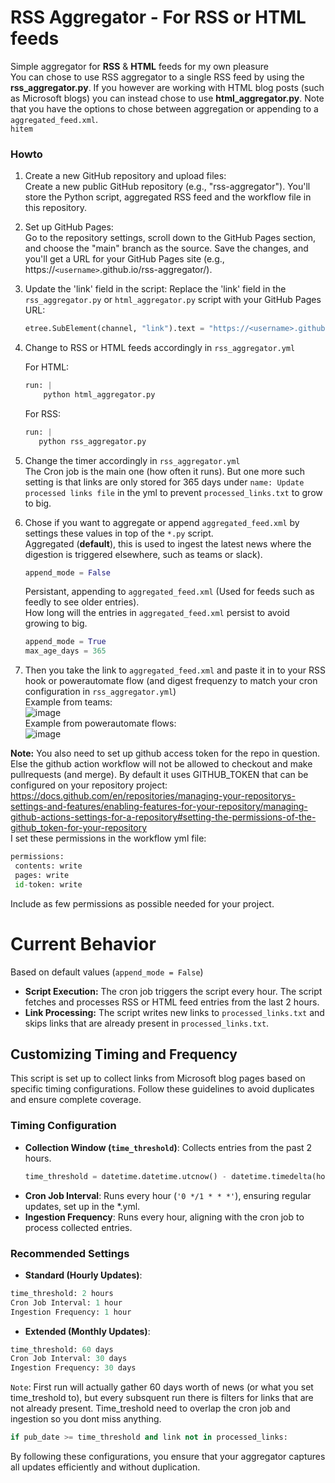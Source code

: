 # RSS Aggregator - For RSS or HTML feeds

Simple aggregator for **RSS** & **HTML** feeds for my own pleasure \
You can chose to use RSS aggregator to a single RSS feed by using the **rss_aggregator.py**. If you however are working with HTML blog posts (such as Microsoft blogs) you can instead chose to use **html_aggregator.py**.
Note that you have the options to chose between aggregation or appending to a ```aggregated_feed.xml```.
<br>
```hitem```

### Howto
1. Create a new GitHub repository and upload files: \
    Create a new public GitHub repository (e.g., "rss-aggregator"). You'll store the Python script, aggregated RSS feed and the workflow file in this repository.

2. Set up GitHub Pages:\
    Go to the repository settings, scroll down to the GitHub Pages section, and choose the "main" branch as the source. Save the changes, and you'll get a URL for your GitHub Pages site (e.g., https://```<username>```.github.io/rss-aggregator/).

3. Update the 'link' field in the script:
    Replace the 'link' field in the ```rss_aggregator.py``` or ```html_aggregator.py``` script with your GitHub Pages URL:
    ```python
    etree.SubElement(channel, "link").text = "https://<username>.github.io/<repo name>/aggregated_feed.xml"
    ```
4. Change to RSS or HTML feeds accordingly in ```rss_aggregator.yml```

   For HTML:
    ```python
    run: |
        python html_aggregator.py
    ```
    For RSS:
     ```python
    run: |
        python rss_aggregator.py
    ```
5. Change the timer accordingly in ```rss_aggregator.yml``` \
   The Cron job is the main one (how often it runs). But one more such setting is that links are only stored for 365 days under ```name: Update processed links file``` in the yml to prevent ```processed_links.txt``` to grow to big.
6. Chose if you want to aggregate or append ```aggregated_feed.xml``` by settings these values in top of the ```*.py``` script.\
    Aggregated (**default**), this is used to ingest the latest news where the digestion is triggered elsewhere, such as teams or slack).
    ```python
    append_mode = False
    ```
    Persistant, appending to ```aggregated_feed.xml``` (Used for feeds such as feedly to see older entries).\
    How long will the entries in ```aggregated_feed.xml``` persist to avoid growing to big.
    ```python
    append_mode = True
    max_age_days = 365
    ```
8. Then you take the link to `aggregated_feed.xml` and paste it in to your RSS hook or powerautomate flow (and digest frequenzy to match your cron configuration in `rss_aggregator.yml`) \
Example from teams: \
![image](https://github.com/hitem/rss-aggregator/assets/8977898/cb0fbc33-57a7-4012-8cf7-4f9d36a3c1e0) \
Example from powerautomate flows: \
 ![image](https://github.com/user-attachments/assets/6752ac0c-a4c9-4e63-8d83-6214b8710d47)

**Note:** You also need to set up github access token for the repo in question. Else the github action workflow will not be allowed to checkout and make pullrequests (and merge). By default it uses GITHUB_TOKEN that can be configured on your repository project: https://docs.github.com/en/repositories/managing-your-repositorys-settings-and-features/enabling-features-for-your-repository/managing-github-actions-settings-for-a-repository#setting-the-permissions-of-the-github_token-for-your-repository \
I set these permissions in the workflow yml file:
```python
permissions:
 contents: write
 pages: write
 id-token: write
```
Include as few permissions as possible needed for your project.


# Current Behavior
Based on default values (```append_mode = False```)
- **Script Execution:** The cron job triggers the script every hour. The script fetches and processes RSS or HTML feed entries from the last 2 hours.
- **Link Processing:** The script writes new links to `processed_links.txt` and skips links that are already present in `processed_links.txt`.


## Customizing Timing and Frequency

This script is set up to collect links from Microsoft blog pages based on specific timing configurations. Follow these guidelines to avoid duplicates and ensure complete coverage.

### Timing Configuration

- **Collection Window (`time_threshold`)**: Collects entries from the past 2 hours.
  ```python
  time_threshold = datetime.datetime.utcnow() - datetime.timedelta(hours=2)
  ```
- **Cron Job Interval**: Runs every hour (`'0 */1 * * *'`), ensuring regular updates, set up in the *.yml.
- **Ingestion Frequency**: Runs every hour, aligning with the cron job to process collected entries.

### Recommended Settings

- **Standard (Hourly Updates)**:
```python
time_threshold: 2 hours 
Cron Job Interval: 1 hour 
Ingestion Frequency: 1 hour
```
- **Extended (Monthly Updates)**:
```python
time_threshold: 60 days 
Cron Job Interval: 30 days
Ingestion Frequency: 30 days
```
```Note```: First run will actually gather 60 days worth of news (or what you set time_treshold to), but every subsquent run there is filters for links that are not already present. Time_treshold need to overlap the cron job and ingestion so you dont miss anything.
```python
if pub_date >= time_threshold and link not in processed_links:
```

By following these configurations, you ensure that your aggregator captures all updates efficiently and without duplication.

